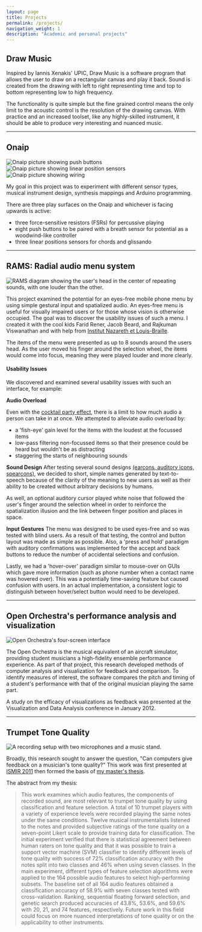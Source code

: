 ```yaml
---
layout: page
title: Projects
permalink: /projects/
navigation_weight: 1
description: "Academic and personal projects"
---
```


## Draw Music

Inspired by Iannis Xenakis' UPIC, Draw Music is a software program that allows the user to draw on a rectangular canvas and play it back. Sound is created from the drawing with left to right representing time and top to bottom representing low to high frequency. 

The functionality is quite simple but the fine grained control means the only limit to the acoustic control is the resolution of the drawing canvas. With practice and an increased toolset, like any highly-skilled instrument, it should be able to produce very interesting and nuanced music.

---

## Onaip

![Onaip picture showing push buttons](/assets/projects/onaipA.jpg)
![Onaip picture showing linear position sensors](/assets/projects/onaipC.jpg)
![Onaip picture showing wiring](/assets/projects/onaipB.jpg)

My goal in this project was to experiment with different sensor types, musical instrument design, synthesis mappings and Arduino programming.

There are three play surfaces on the Onaip and whichever is facing upwards is active:

- three force-sensitive resistors (FSRs) for percussive playing
- eight push buttons to be paired with a breath sensor for potential as a woodwind-like controller
- three linear positions sensors for chords and glissando

---

## RAMS: Radial audio menu system

![RAMS diagram showing the user's head in the center of repeating sounds, with one louder than the other.](/assets/projects/rams_topdown.png)

This project examined the potential for an eyes-free mobile phone menu by using simple gestural input and spatialized audio. An eyes-free menu is useful for visually impaired users or for those whose vision is otherwise occupied. The goal was to discover the usability issues of such a menu. I created it with the cool kids Farid Rener, Jacob Beard, and Rajkuman Viswanathan and with help from [Institut Nazareth et Louis-Braille](http://www.inlb.qc.ca/).

The items of the menu were presented as up to 8 sounds around the users head. As the user moved his finger around the selection wheel, the items would come into focus, meaning they were played louder and more clearly.

#### Usability Issues

We discovered and examined several usability issues with such an interface, for example:

**Audio Overload**

Even with the [cocktail party effect](http://en.wikipedia.org/wiki/Cocktail_party_effect), there is a limit to how much audio a person can take in at once. We attempted to alleviate audio overload by:

- a 'fish-eye' gain level for the items with the loudest at the focussed items 
- low-pass filtering non-focussed items so that their presence could be heard but wouldn't be as distracting
- staggering the starts of neighbouring sounds 

**Sound Design**
After testing several sound designs [(earcons, auditory icons, spearcons)](http://sonify.psych.gatech.edu/publications/pdfs/2008ICAD-DinglerLindsayWalker.pdf), we decided to short, simple names generated by text-to-speech because of the clarity of the meaning to new users as well as their ability to be created without arbitrary decisions by humans.

As well, an optional auditory cursor played white noise that followed the user's finger around the selection wheel in order to reinforce the spatialization illusion and the link between finger position and places in space.

**Input Gestures**
The menu was designed to be used eyes-free and so was tested with blind users. As a result of that testing, the control and button layout was made as simple as possible. Also, a 'press and hold' paradigm with auditory confirmations was implemented for the accept and back buttons to reduce the number of accidental selections and confusion. 

Lastly, we had a 'hover-over' paradigm similar to mouse-over on GUIs which gave more information (such as phone number when a contact name was hovered over). This was a potentially time-saving feature but caused confusion with users. In an actual implementation, a consistent logic to distinguish between hover/select button would need to be developed.

---

## Open Orchestra's performance analysis and visualization

![Open Orchestra's four-screen interface](/assets/projects/oo_monolito.png)

The Open Orchestra is the musical equivalent of an aircraft simulator, providing student musicians a high-fidelity ensemble performance experience. As part of that project, this research developed methods of computer analysis and visualization for feedback and comparison. To identify measures of interest, the software compares the pitch and timing of a student's performance with that of the original musician playing the same part.

A study on the efficacy of visualizations as feedback was presented at the Visualization and Data Analysis conference in January 2012.

---

## Trumpet Tone Quality

![A recording setup with two microphones and a music stand.](/assets/projects/trumpet.jpg)

Broadly, this research sought to answer the question, "Can computers give feedback on a musician's tone quality?" This work was first presented at [ISMIR 2011](https://trevorknight.squarespace.com/s/Knight-PotentialForAutomaticAssessmentOfTrumpetToneQuality.pdf) then formed the basis of [my master's thesis](http://digitool.library.mcgill.ca/R/?func=dbin-jump-full&object_id=110681).

The abstract from my thesis: 

> This work examines which audio features, the components of recorded sound, are most relevant to trumpet tone quality by using classification and feature selection. A total of 10 trumpet players with a variety of experience levels were recorded playing the same notes under the same conditions. Twelve musical instrumentalists listened to the notes and provided subjective ratings of the tone quality on a seven-point Likert scale to provide training data for classification. The initial experiment verified that there is statistical agreement between human raters on tone quality and that it was possible to train a support vector machine (SVM) classifier to identify different levels of tone quality with success of 72% classification accuracy with the notes split into two classes and 46% when using seven classes. In the main experiment, different types of feature selection algorithms were applied to the 164 possible audio features to select high-performing subsets. The baseline set of all 164 audio features obtained a classification accuracy of 58.9% with seven classes tested with cross-validation. Ranking, sequential floating forward selection, and genetic search produced accuracies of 43.8%, 53.6%, and 59.6% with 20, 21, and 74 features, respectively. Future work in this field could focus on more nuanced interpretations of tone quality or on the applicability to other instruments.